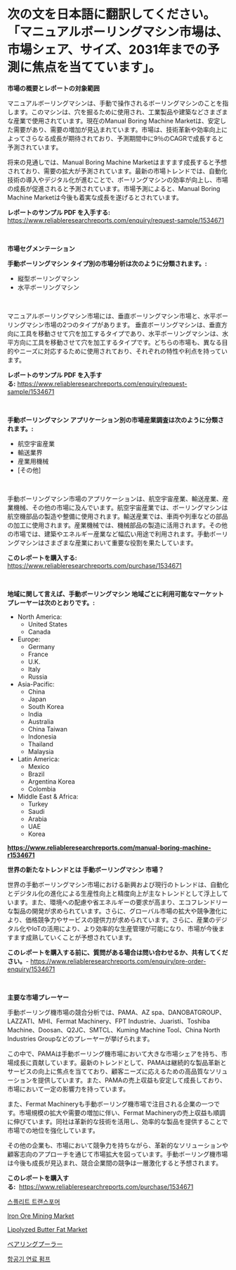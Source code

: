 <p><h1>次の文を日本語に翻訳してください。「マニュアルボーリングマシン市場は、市場シェア、サイズ、2031年までの予測に焦点を当てています」。</h1></p><p><strong>市場の概要とレポートの対象範囲</strong></p>
<p><p>マニュアルボーリングマシンは、手動で操作されるボーリングマシンのことを指します。このマシンは、穴を掘るために使用され、工業製品や建築などさまざまな産業で使用されています。現在のManual Boring Machine Marketは、安定した需要があり、需要の増加が見込まれています。市場は、技術革新や効率向上によってさらなる成長が期待されており、予測期間中に9％のCAGRで成長すると予測されています。</p><p>将来の見通しでは、Manual Boring Machine Marketはますます成長すると予想されており、需要の拡大が予測されています。最新の市場トレンドでは、自動化技術の導入やデジタル化が進むことで、ボーリングマシンの効率が向上し、市場の成長が促進されると予測されています。市場予測によると、Manual Boring Machine Marketは今後も着実な成長を遂げるとされています。</p></p>
<p><strong>レポートのサンプル PDF を入手する:</strong> <a href="https://www.reliableresearchreports.com/enquiry/request-sample/1534671">https://www.reliableresearchreports.com/enquiry/request-sample/1534671</a></p>
<p>&nbsp;</p>
<p><strong>市場セグメンテーション</strong></p>
<p><strong>手動ボーリングマシン タイプ別の市場分析は次のように分類されます。:</strong></p>
<p><ul><li>縦型ボーリングマシン</li><li>水平ボーリングマシン</li></ul></p>
<p>&nbsp;</p>
<p><p>マニュアルボーリングマシン市場には、垂直ボーリングマシン市場と、水平ボーリングマシン市場の2つのタイプがあります。 垂直ボーリングマシンは、垂直方向に工具を移動させて穴を加工するタイプであり、水平ボーリングマシンは、水平方向に工具を移動させて穴を加工するタイプです。どちらの市場も、異なる目的やニーズに対応するために使用されており、それぞれの特性や利点を持っています。</p></p>
<p><strong>レポートのサンプル PDF を入手する:</strong>&nbsp;<a href="https://www.reliableresearchreports.com/enquiry/request-sample/1534671">https://www.reliableresearchreports.com/enquiry/request-sample/1534671</a></p>
<p>&nbsp;</p>
<p><strong> 手動ボーリングマシン アプリケーション別の市場産業調査は次のように分類されます。:</strong></p>
<p><ul><li>航空宇宙産業</li><li>輸送業界</li><li>産業用機械</li><li>[その他]</li></ul></p>
<p>&nbsp;</p>
<p><p>手動ボーリングマシン市場のアプリケーションは、航空宇宙産業、輸送産業、産業機械、その他の市場に及んでいます。航空宇宙産業では、ボーリングマシンは航空機部品の製造や整備に使用されます。輸送産業では、車両や列車などの部品の加工に使用されます。産業機械では、機械部品の製造に活用されます。その他の市場では、建築やエネルギー産業など幅広い用途で利用されます。手動ボーリングマシンはさまざまな産業において重要な役割を果たしています。</p></p>
<p><strong>このレポートを購入する:</strong>&nbsp; <a href="https://www.reliableresearchreports.com/purchase/1534671">https://www.reliableresearchreports.com/purchase/1534671</a></p>
<p>&nbsp;</p>
<p><strong>地域に関して言えば、手動ボーリングマシン 地域ごとに利用可能なマーケットプレーヤーは次のとおりです。:</strong></p>
<p><ul>
    <li>
        North America:
        <ul>
            <li>United States</li>
            <li>Canada</li>
        </ul>
    </li>
    <li>
        Europe:
        <ul>
            <li>Germany</li>
            <li>France</li>
            <li>U.K.</li>
            <li>Italy</li>
            <li>Russia</li>
        </ul>
    </li>
    <li>
        Asia-Pacific:
        <ul>
            <li>China</li>
            <li>Japan</li>
            <li>South Korea</li>
            <li>India</li>
            <li>Australia</li>
            <li>China Taiwan</li>
            <li>Indonesia</li>
            <li>Thailand</li>
            <li>Malaysia</li>
        </ul>
    </li>
    <li>
        Latin America:
        <ul>
            <li>Mexico</li>
            <li>Brazil</li>
            <li>Argentina Korea</li>
            <li>Colombia</li>
        </ul>
    </li>
    <li>
        Middle East & Africa:
        <ul>
            <li>Turkey</li>
            <li>Saudi</li>
            <li>Arabia</li>
            <li>UAE</li>
            <li>Korea</li>
        </ul>
    </li>
    </ul></p>
<p><strong><a href="https://www.reliableresearchreports.com/manual-boring-machine-r1534671">https://www.reliableresearchreports.com/manual-boring-machine-r1534671</a></strong>&nbsp;</p>
<p><strong>世界の新たなトレンドとは 手動ボーリングマシン 市場？</strong></p>
<p><p>世界の手動ボーリングマシン市場における新興および現行のトレンドは、自動化とデジタル化の進化による生産性向上と精度向上が主なトレンドとして浮上しています。また、環境への配慮や省エネルギーの要求が高まり、エコフレンドリーな製品の開発が求められています。さらに、グローバル市場の拡大や競争激化により、価格競争力やサービスの提供力が求められています。さらに、産業のデジタル化やIoTの活用により、より効率的な生産管理が可能になり、市場が今後ますます成熟していくことが予想されています。</p></p>
<p><strong>このレポートを購入する前に、質問がある場合は問い合わせるか、共有してください。</strong>- <a href="https://www.reliableresearchreports.com/enquiry/pre-order-enquiry/1534671">https://www.reliableresearchreports.com/enquiry/pre-order-enquiry/1534671</a></p>
<p>&nbsp;</p>
<p><strong>主要な市場プレーヤー</strong></p>
<p><p>手動ボーリング機市場の競合分析では、PAMA、AZ spa、DANOBATGROUP、LAZZATI、MHI、Fermat Machinery、FPT Industrie、Juaristi、Toshiba Machine、Doosan、Q2JC、SMTCL、Kuming Machine Tool、China North Industries Groupなどのプレーヤーが挙げられます。 </p><p>この中で、PAMAは手動ボーリング機市場において大きな市場シェアを持ち、市場成長に貢献しています。最新のトレンドとして、PAMAは継続的な製品革新とサービスの向上に焦点を当てており、顧客ニーズに応えるための高品質なソリューションを提供しています。また、PAMAの売上収益も安定して成長しており、市場において一定の影響力を持っています。</p><p>また、Fermat Machineryも手動ボーリング機市場で注目される企業の一つです。市場規模の拡大や需要の増加に伴い、Fermat Machineryの売上収益も順調に伸びています。同社は革新的な技術を活用し、効率的な製品を提供することで市場での地位を強化しています。</p><p>その他の企業も、市場において競争力を持ちながら、革新的なソリューションや顧客志向のアプローチを通じて市場拡大を図っています。手動ボーリング機市場は今後も成長が見込まれ、競合企業間の競争は一層激化すると予想されます。</p></p>
<p><strong>このレポートを購入する:</strong>&nbsp;&nbsp;<a href="https://www.reliableresearchreports.com/purchase/1534671">https://www.reliableresearchreports.com/purchase/1534671</a></p>
<p><p><a href="https://medium.com/@crumbles67678/%EB%B6%84%ED%95%A0-%ED%8A%B8%EB%9E%9C%EC%8A%A4%ED%8F%AC%EB%A8%B8-%EC%8B%9C%EC%9E%A5-%EC%84%B1%EA%B3%B5%EC%A0%81%EC%9D%B8-%EB%B9%84%EC%A6%88%EB%8B%88%EC%8A%A4-%EC%A0%84%EB%9E%B5-%EC%98%88%EC%B8%A1%EC%9D%80-2031%EB%85%84%EA%B9%8C%EC%A7%80-%EC%9D%B4%EC%96%B4%EC%A7%88-%EA%B2%83%EC%9E%85%EB%8B%88%EB%8B%A4-14059de2ecc8">스플리트 트랜스포머</a></p><p><a href="https://issuu.com/reportprime-2/docs/iron-ore-mining-market-size-2030.pptx">Iron Ore Mining Market</a></p><p><a href="https://github.com/kosella/Market-Research-Report-List-2/blob/main/lipolyzed-butter-fat-market.md">Lipolyzed Butter Fat Market</a></p><p><a href="https://github.com/mohamedbakry57/Market-Research-Report-List-3/blob/main/832117517880.md">ベアリングプーラー</a></p><p><a href="https://medium.com/@ethawolf/%ED%95%AD%EA%B3%B5%EA%B8%B0-%EC%97%B0%EB%A3%8C-%ED%8E%8C%ED%94%84-%EC%8B%9C%EC%9E%A5-%EA%B2%BD%EC%9F%81-%EB%B6%84%EC%84%9D-%EC%8B%9C%EC%9E%A5-%EB%8F%99%ED%96%A5-%EB%B0%8F-2031%EB%85%84%EA%B9%8C%EC%A7%80-%EC%98%88%EC%B8%A1-db61c708f87e">항공기 연료 펌프</a></p></p>